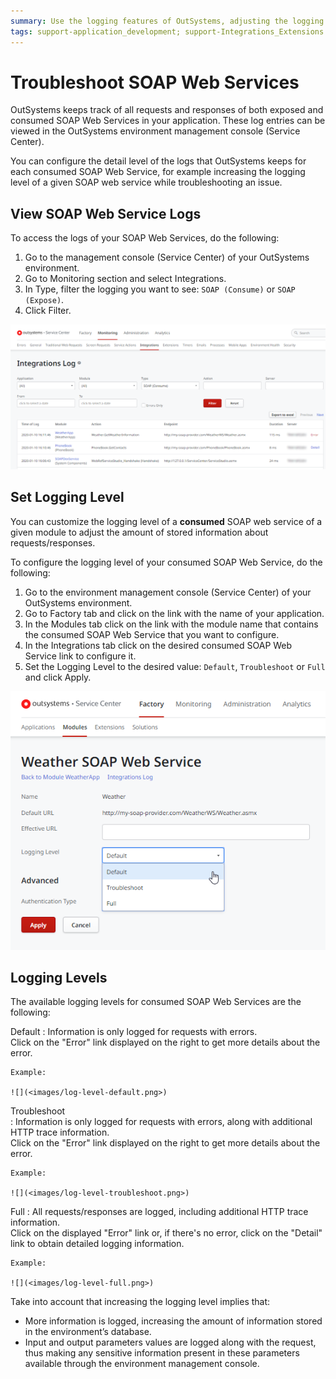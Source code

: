 ```yaml
---
summary: Use the logging features of OutSystems, adjusting the logging level of SOAP web services if necessary, to troubleshoot SOAP web wervices.
tags: support-application_development; support-Integrations_Extensions
---
```


# Troubleshoot SOAP Web Services

OutSystems keeps track of all requests and responses of both exposed and consumed SOAP Web Services in your application. These log entries can be viewed in the OutSystems environment management console (Service Center).

You can configure the detail level of the logs that OutSystems keeps for each consumed SOAP Web Service, for example increasing the logging level of a given SOAP web service while troubleshooting an issue.

## View SOAP Web Service Logs

To access the logs of your SOAP Web Services, do the following:

1. Go to the management console (Service Center) of your OutSystems environment.
1. Go to Monitoring section and select Integrations.
1. In Type, filter the logging you want to see: `SOAP (Consume)` or `SOAP (Expose)`.
1. Click Filter.

![](<images/integrations-log-screen.png>)


## Set Logging Level

You can customize the logging level of a **consumed** SOAP web service of a given module to adjust the amount of stored information about requests/responses. 

To configure the logging level of your consumed SOAP Web Service, do the following:

1. Go to the environment management console (Service Center) of your OutSystems environment.
1. Go to Factory tab and click on the link with the name of your application.
1. In the Modules tab click on the link with the module name that contains the consumed SOAP Web Service that you want to configure.
1. In the Integrations tab click on the desired consumed SOAP Web Service link to configure it.
1. Set the Logging Level to the desired value: `Default`, `Troubleshoot` or `Full` and click Apply.

![](<images/log-level-set.png>)


## Logging Levels

The available logging levels for consumed SOAP Web Services are the following:

Default
:   Information is only logged for requests with errors.  
Click on the "Error" link displayed on the right to get more details about the error.

    Example:

    ![](<images/log-level-default.png>)

Troubleshoot  
:   Information is only logged for requests with errors, along with additional HTTP trace information.  
Click on the "Error" link displayed on the right to get more details about the error.

    Example:

    ![](<images/log-level-troubleshoot.png>)

Full
:   All requests/responses are logged, including additional HTTP trace information.  
Click on the displayed "Error" link or, if there's no error, click on the "Detail" link to obtain detailed logging information.

    Example:
    
    ![](<images/log-level-full.png>)

Take into account that increasing the logging level implies that:

* More information is logged, increasing the amount of information stored in the environment’s database.
* Input and output parameters values are logged along with the request, thus making any sensitive information present in these parameters available through the environment management console.
